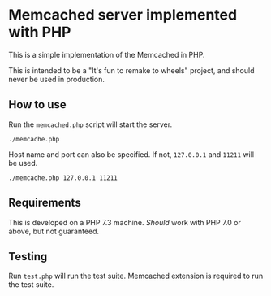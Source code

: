 # Memcached server implemented with PHP

This is a simple implementation of the Memcached in PHP.

This is intended to be a "It's fun to remake to wheels" project, and should never be used in production.

## How to use

Run the `memcached.php` script will start the server.

```shell
./memcache.php
```

Host name and port can also be specified. If not, `127.0.0.1` and `11211` will be used.

```shell
./memcache.php 127.0.0.1 11211
```

## Requirements

This is developed on a PHP 7.3 machine. *Should* work with PHP 7.0 or above, but not guaranteed.

## Testing

Run `test.php` will run the test suite. Memcached extension is required to run the test suite.

